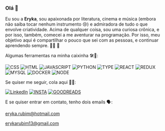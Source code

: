### Olá 👋

Eu sou a **Eryka**, sou apaixonada por literatura, cinema e música (embora não saiba tocar nenhum instrumento 😢) e admiradora de tudo o que envolve criatividade. 
Acima de qualquer coisa, sou uma curiosa crônica, e por isso, também, comecei a me aventurar na programação. Por isso, meu objetivo aqui é compartilhar o pouco que sei com as pessoas, e continuar aprendendo sempre. 👩‍💻 🚀

Algumas ferramentas na minha caixinha 🛠️🧰:

<img alt="CSS" src="https://img.shields.io/badge/CSS3-1572B6?style=for-the-badge&logo=css3&logoColor=white" /></a>
<img alt="HTML" src="https://img.shields.io/badge/HTML5-E34F26?style=for-the-badge&logo=html5&logoColor=white" /></a>
<img alt="JAVASCRIPT" src="https://img.shields.io/badge/JavaScript-323330?style=for-the-badge&logo=javascript&logoColor=F7DF1E" /></a>
<img alt="PYTHON" src="https://img.shields.io/badge/Python-FFD43B?style=for-the-badge&logo=python&logoColor=blue" /></a>
<img alt="TYPE" src="https://img.shields.io/badge/TypeScript-007ACC?style=for-the-badge&logo=typescript&logoColor=white" /></a>
<img alt="REACT" src="https://img.shields.io/badge/React_Native-20232A?style=for-the-badge&logo=react&logoColor=61DAFB" /></a>
<img alt="REDUX" src="https://img.shields.io/badge/Redux-593D88?style=for-the-badge&logo=redux&logoColor=white" /></a>
<img alt="MYSQL" src="https://img.shields.io/badge/MySQL-005C84?style=for-the-badge&logo=mysql&logoColor=white" /></a>
<img alt="DOCKER" src="https://img.shields.io/badge/Docker-2CA5E0?style=for-the-badge&logo=docker&logoColor=white" /></a>
<img alt="NODE" src="https://img.shields.io/badge/Node%20js-339933?style=for-the-badge&logo=nodedotjs&logoColor=white" /></a>


Se quiser me seguir, cola aqui 🏃‍♀️: 

<a href="https://www.linkedin.com/in/eryka-rubim/"><img alt="LinkedIn" src="https://img.shields.io/badge/LinkedIn-0077B5?style=for-the-badge&logo=linkedin&logoColor=white" /></a>
<a href="https://www.instagram.com/erykarubim/"><img alt="INSTA" src="https://img.shields.io/badge/Instagram-E4405F?style=for-the-badge&logo=instagram&logoColor=white" /></a>
<a href="https://www.goodreads.com/user/show/170115736-eryka-rubim"><img alt="GOODREADS" src="https://img.shields.io/badge/Goodreads-372213?style=for-the-badge&logo=goodreads&logoColor=white" /></a>

E se quiser entrar em contato, tenho dois emails 🗣️:

eryka.rubim@hotmail.com

erykarubim13@gmail.com
